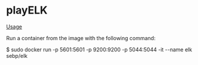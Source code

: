 # playELK

[Usage](https://elk-docker.readthedocs.io/#usage)

Run a container from the image with the following command:

$ sudo docker run -p 5601:5601 -p 9200:9200 -p 5044:5044 -it --name elk sebp/elk

